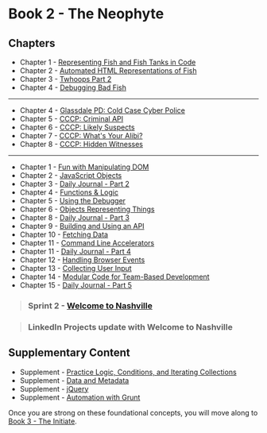 # Book 2 - The Neophyte


## Chapters

* Chapter 1 - [Representing Fish and Fish Tanks in Code](./chapters/BASIC_DATA_STRUCTURES.md)
* Chapter 2 - [Automated HTML Representations of Fish](./chapters/CREATING_FISH_COMPONENTS.md)
* Chapter 3 - [Twhoops Part 2](./chapters/TWHOOPS_OBJECTS_ARRAYS.md)
* Chapter 4 - [Debugging Bad Fish](./chapters/DEBUG_THE_AQUARIUM.md)

---

* Chapter 4 - [Glassdale PD: Cold Case Cyber Police](./chapters/GLASSDALE_PD_INTRO.md)
* Chapter 5 - [CCCP: Criminal API](./chapters/GLASSDALE_CRIMINAL_API.md)
* Chapter 6 - [CCCP: Likely Suspects](./chapters/GLASSDALE_CRIMINAL_HISTORY.md)
* Chapter 7 - [CCCP: What's Your Alibi?](./chapters/GLASSDALE_ALIBI.md)
* Chapter 8 - [CCCP: Hidden Witnesses](./chapters/GLASSDALE_WITNESSES.md)


---

* Chapter 1 - [Fun with Manipulating DOM](./chapters/IDENTIFYING_DOM_COMPONENTS.md)
* Chapter 2 - [JavaScript Objects](./chapters/JS_OBJECTS.md)
* Chapter 3 - [Daily Journal - Part 2](./chapters/DAILY_JOURNAL_OBJECT_DOM.md)
* Chapter 4 - [Functions & Logic](./chapters/JS_FUNCTION_BASICS.md)
* Chapter 5 - [Using the Debugger](./chapters/MISC_DEBUGGING.md)
* Chapter 6 - [Objects Representing Things](./chapters/OBJECTS_AS_THINGS.md)
* Chapter 8 - [Daily Journal - Part 3](./chapters/DAILY_JOURNAL_DATA_DOM.md)
* Chapter 9 - [Building and Using an API](./chapters/JSON_SERVER_API.md)
* Chapter 10 - [Fetching Data](./chapters/FETCH_INTRO.md)
* Chapter 11 - [Command Line Accelerators](./chapters/BASH_ALIASES.md)
* Chapter 11 - [Daily Journal - Part 4](./chapters/DAILY_JOURNAL_FETCHING.md)
* Chapter 12 - [Handling Browser Events](./chapters/JS_EVENTS.md)
* Chapter 13 - [Collecting User Input](./chapters/JS_USER_INPUT_BASICS.md)
* Chapter 14 - [Modular Code for Team-Based Development](./chapters/DESIGN_MODULARITY.md)
* Chapter 15 - [Daily Journal - Part 5](./chapters/DAILY_JOURNAL_MODULAR.md)

> ### __Sprint 2__ - [Welcome to Nashville](https://github.com/nashville-software-school/welcome-to-nashville)

> ### LinkedIn Projects update with Welcome to Nashville

## Supplementary Content

* Supplement - [Practice Logic, Conditions, and Iterating Collections](./chapters/JS_LOGIC_PRACTICE.md)
* Supplement - [Data and Metadata](./chapters/METADATA.md)
* Supplement - [jQuery](./chapters/JQUERY.md)
* Supplement - [Automation with Grunt](./chapters/GRUNT_INTRO.md)

Once you are strong on these foundational concepts, you will move along to [Book 3 - The Initiate](../book-3-the-initiate/README.md).
